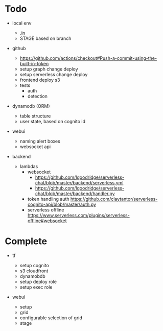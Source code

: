 # Todo

-   local env

    -   .in
    -   STAGE based on branch

-   github

    -   https://github.com/actions/checkout#Push-a-commit-using-the-built-in-token
    -   setup graph change deploy
    -   setup serverless change deploy
    -   frontend deploy s3
    -   tests
        -   auth
        -   detection

-   dynamodb (ORM)

    -   table structure
    -   user state, based on cognito id

-   webui

    -   naming alert boxes
    -   websocket api

-   backend
    -   lambdas
        -   websocket
            -   https://github.com/lgoodridge/serverless-chat/blob/master/backend/serverless.yml
            -   https://github.com/lgoodridge/serverless-chat/blob/master/backend/handler.py
        -   token handling auth https://github.com/claytantor/serverless-cognito-api/blob/master/auth.py
        -   serverless offline https://www.serverless.com/plugins/serverless-offline#websocket

# Complete

-   tf

    -   setup cognito
    -   s3 cloudfront
    -   dynamobdb
    -   setup deploy role
    -   setup exec role

-   webui
    -   setup
    -   grid
    -   configurable selection of grid
    -   stage
